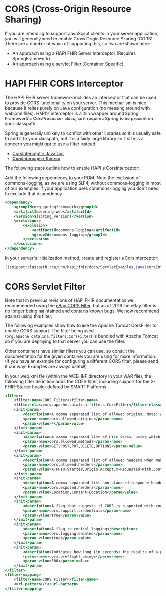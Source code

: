 # CORS (Cross-Origin Resource Sharing)
			
If you are intending to support JavaScript clients in your server application, you will generally need to enable Cross Origin Resource Sharing (CORS). There are a number of ways of supporting this, so two are shown here: 

* An approach using a HAPI FHIR Server Interceptor (Requires SpringFramework)
* An approach using a servlet Filter (Container Specific)

<a name="cors_interceptor"/>

# HAPI FHIR CORS Interceptor

The HAPI FHIR server framework includes an interceptor that can be used to provide CORS functionality on your server. This mechanism is nice because it relies purely on Java configuration (no messing around with web.xml files). HAPI's interceptor is a thin wrapper around Spring Framework's CorsProcessor class, so it requires Spring to be present on your classpath.

Spring is generally unlikely to conflict with other libraries so it is usually safe to add it to your classpath, but it is a fairly large library so if size is a concern you might opt to use a filter instead.

* [CorsInterceptor JavaDoc](/apidocs/hapi-fhir-server/ca/uhn/fhir/rest/server/interceptor/CorsInterceptor.html)
* [CorsInterceptor Source](https://github.com/jamesagnew/hapi-fhir/blob/master/hapi-fhir-server/src/main/java/ca/uhn/fhir/rest/server/interceptor/CorsInterceptor.java)

The following steps outline how to enable HAPI's CorsInterceptor:

Add the following dependency to your POM. Note the exclusion of commons-logging, as we are using SLF4j without commons-logging in most of our examples. If your application uses commons-logging you don't need to exclude that dependency.

```xml
<dependency>
	<groupId>org.springframework</groupId>
	<artifactId>spring-web</artifactId>
	<version>${spring_version}</version>
	<exclusions>
		<exclusion>
			<artifactId>commons-logging</artifactId>
			<groupId>commons-logging</groupId>
		</exclusion>
	</exclusions>
</dependency>
```

In your server's initialization method, create and register a CorsInterceptor:

```java
{{snippet:classpath:/ca/uhn/hapi/fhir/docs/ServletExamples.java|corsInterceptor}}
``` 

# CORS Servlet Filter

<p class="doc_info_bubble">
Note that in previous revisions of HAPI FHIR documentation we recommended using the <a href="https://github.com/ebay/cors-filter">eBay CORS Filter</a>, but as of 2016 the eBay filter is no longer being maintained and contains known bugs. We now recommend against using this filter. 
</p>

The following examples show how to use the Apache Tomcat CorsFilter to enable CORS support. The filter being used (`org.apache.catalina.filters.CorsFilter`) is bundled with Apache Tomcat so if you are deploying to that server you can use the filter.

Other containers have similar filters you can use, so consult the documentation for the given container you are using for more information. (If you have an example for configuring a different CORS filter, please send it our way! Examples are always useful!)

In your web.xml file (within the WEB-INF directory in your WAR file), the following filter definition adds the CORS filter, including support for the X-FHIR-Starter header defined by SMART Platforms.

```xml
<filter>
	<filter-name>CORS Filter</filter-name>
	<filter-class>org.apache.catalina.filters.CorsFilter</filter-class>
	<init-param>
		<description>A comma separated list of allowed origins. Note: An '*' cannot be used for an allowed origin when using credentials.</description>
		<param-name>cors.allowed.origins</param-name>
		<param-value>*</param-value>
	</init-param>
	<init-param>
		<description>A comma separated list of HTTP verbs, using which a CORS request can be made.</description>
		<param-name>cors.allowed.methods</param-name>
		<param-value>GET,POST,PUT,DELETE,OPTIONS</param-value>
	</init-param>
	<init-param>
		<description>A comma separated list of allowed headers when making a non simple CORS request.</description>
		<param-name>cors.allowed.headers</param-name>
		<param-value>X-FHIR-Starter,Origin,Accept,X-Requested-With,Content-Type,Access-Control-Request-Method,Access-Control-Request-Headers,Authorization</param-value>
	</init-param>
	<init-param>
		<description>A comma separated list non-standard response headers that will be exposed to XHR2 object.</description>
		<param-name>cors.exposed.headers</param-name>
		<param-value>Location,Content-Location</param-value>
	</init-param>
	<init-param>
		<description>A flag that suggests if CORS is supported with cookies</description>
		<param-name>cors.support.credentials</param-name>
		<param-value>true</param-value>
	</init-param>
	<init-param>
		<description>A flag to control logging</description>
		<param-name>cors.logging.enabled</param-name>
		<param-value>true</param-value>
	</init-param>
	<init-param>
		<description>Indicates how long (in seconds) the results of a preflight request can be cached in a preflight result cache.</description>
		<param-name>cors.preflight.maxage</param-name>
		<param-value>300</param-value>
	</init-param>
</filter>
<filter-mapping>
	<filter-name>CORS Filter</filter-name>
	<url-pattern>/*</url-pattern>
</filter-mapping>
```


